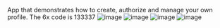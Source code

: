 App that demonstrates how to create, authorize and manage your own profile.
The 6x code is 133337
![image](https://github.com/user-attachments/assets/484d5ac7-b006-4d12-8c86-e467994cd780)
![image](https://github.com/user-attachments/assets/79bb0e39-34c1-4a37-86ce-5fe37a39a2b6)
![image](https://github.com/user-attachments/assets/fc65f271-af1d-4d63-b5b3-a6566b54916c)
![image](https://github.com/user-attachments/assets/cd02058d-887a-415f-be99-b00a66a58d22)


